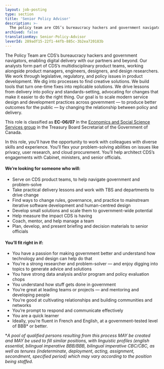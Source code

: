 ```yaml
---
layout: job-posting
type: section
title: 'Senior Policy Advisor'
description: >-
  The policy team are CDS’s bureaucracy hackers and government navigators, enabling digital delivery with our partners and beyond. 
archived: false
translationKey: Senior-Policy-Advisor
leverId: 289adf15-22f1-44fb-885c-3b2ea720183b
---
```


The Policy Team are CDS’s bureaucracy hackers and government navigators, enabling digital delivery with our partners and beyond. Our analysts form part of CDS’s multidisciplinary product teams, working alongside product managers, engineers, designers, and design researchers. We work through legislative, regulatory, and policy issues in product development. We dig into processes to find creative solutions. We build tools that turn one-time fixes into replicable solutions. We drive lessons from delivery into policy and standards-setting, advocating for changes that make it easier to do the right thing. Our goal is to scale modern service design and development practices across government — to produce better outcomes for the public — by changing the relationship between policy and delivery. 

This role is classified as **EC-06/07**  in the [Economics and Social Science Services group](https://www.tbs-sct.gc.ca/agreements-conventions/view-visualiser-eng.aspx?id=4) in the Treasury Board Secretariat of the Government of Canada.
 
In this role, you’ll have the opportunity to work with colleagues with diverse skills and experience. You’ll flex your problem-solving abilities on issues like privacy, user research, and cloud procurement. You’ll help architect CDS’s engagements with Cabinet, ministers, and senior officials.

#### We’re looking for someone who will:

* Serve on CDS product teams, to help navigate government and problem-solve
* Take practical delivery lessons and work with TBS and departments to drive change
* Find ways to change rules, governance, and practice to mainstream iterative software development and human-centred design
* Develop small solutions and scale them to government-wide potential
* Help measure the impact CDS is having
* Coach, mentor, and help manage a team
* Plan, develop, and present briefing and decision materials to senior officials 
 
#### You’ll fit right in if:

* You have a passion for making government better and understand how technology and design can help do that
* You’re a strong researcher and problem-solver — and enjoy digging into topics to generate advice and solutions
* You have strong data analysis and/or program and policy evaluation  chops
* You understand how stuff gets done in government
* You’re great at leading teams or projects — and mentoring and developing people
* You’re good at cultivating relationships and building communities and networks
* You’re prompt to respond and communicate effectively
* You are a quick learner 
* Ideally, you’re fluent in French and English, at a government-tested level of  BBB* or better. 

**A pool of qualified persons resulting from this process MAY be created and MAY be used to fill similar positions, with linguistic profiles (english essential, bilingual imperative BBB/BBB, bilingual imperative CBC/CBC, as well as tenures (indeterminate, deployment, acting, assignment, secondment, specified period) which may vary according to the position being staffed.*

